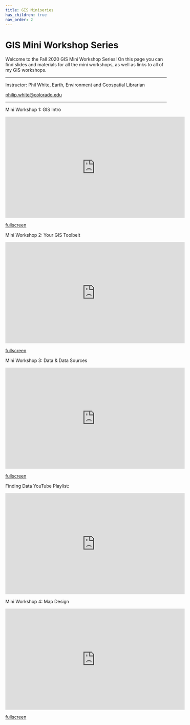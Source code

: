 ```yaml
---
title: GIS Miniseries
has_children: true
nav_order: 2
---
```


# GIS Mini Workshop Series

Welcome to the Fall 2020 GIS Mini Workshop Series! On this page you can find slides and materials for all the mini workshops, as well as links to all of my GIS workshops.

***
Instructor: Phil White, Earth, Environment and Geospatial Librarian

[philip.white@colorado.edu](mailto:philip.white@colorado.edu)

***
Mini Workshop 1: GIS Intro  

<iframe width="560" height="315" frameborder="0" marginheight="0" marginwidth="0" src="https://outpw.github.io/gis_mini1.html"></iframe>  

[fullscreen][GIS_Mini1]

Mini Workshop 2: Your GIS Toolbelt  

<iframe width="560" height="315" frameborder="0" marginheight="0" marginwidth="0" src="https://outpw.github.io/gis_mini2.html"></iframe>  

[fullscreen][GIS_Mini2]


Mini Workshop 3: Data & Data Sources  

<iframe width="560" height="315" frameborder="0" marginheight="0" marginwidth="0" src="https://outpw.github.io/gis_mini3.html"></iframe>  

[fullscreen][GIS_Mini3]

Finding Data YouTube Playlist:

<iframe width="560" height="315" src="https://www.youtube.com/embed/videoseries?list=PLFJbRPIiQTK6Q21gjTOK8K1Ic1Y8t1tVq" frameborder="0" allow="accelerometer; autoplay; clipboard-write; encrypted-media; gyroscope; picture-in-picture" allowfullscreen></iframe>


Mini Workshop 4: Map Design  

<iframe width="560" height="315" frameborder="0" marginheight="0" marginwidth="0" src="https://outpw.github.io/gis_mini4.html"></iframe>  

[fullscreen][GIS_Mini4]

[Python]: img/PythonLogo.png
[Pandas]: img/Pandas_logo.png
[GIS_Mini1]: https://outpw.github.io/gis_mini1.html "GIS Mini 1 slides"
[GIS_Mini2]: https://outpw.github.io/gis_mini2.html "GIS Mini 2 slides"
[GIS_Mini3]: https://outpw.github.io/gis_mini3.html "GIS Mini 3 slides"
[GIS_Mini4]: https://outpw.github.io/gis_mini4.html "GIS Mini 3 slides"
[GISLibGuide]: https://libguides.colorado.edu/GIS "CU Library GIS guide"
[GeospatialDataGuide]: https://libguides.colorado.edu/geospatialdata "CU Library geospatial data guide"

